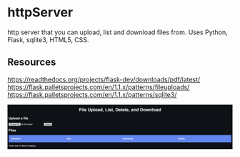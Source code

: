 # httpServer
http server that you can upload, list and download files from.
Uses Python, Flask, sqlite3, HTML5, CSS.

## Resources
https://readthedocs.org/projects/flask-dev/downloads/pdf/latest/
https://flask.palletsprojects.com/en/1.1.x/patterns/fileuploads/
https://flask.palletsprojects.com/en/1.1.x/patterns/sqlite3/

![alt text](page.png)
